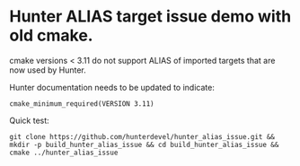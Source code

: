 Hunter ALIAS target issue demo with old cmake.
===

cmake versions < 3.11 do not support ALIAS of imported targets that are now used by Hunter. 

Hunter documentation needs to be updated to indicate:

```
cmake_minimum_required(VERSION 3.11)
```

Quick test:
```
git clone https://github.com/hunterdevel/hunter_alias_issue.git && mkdir -p build_hunter_alias_issue && cd build_hunter_alias_issue && cmake ../hunter_alias_issue
```
